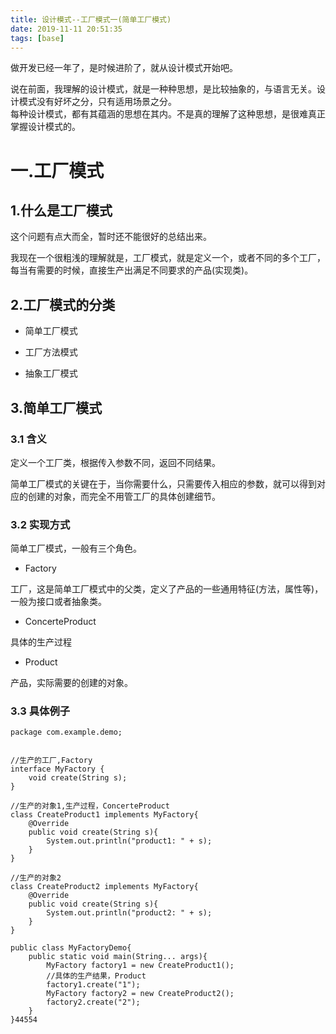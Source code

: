 ```yaml
---
title: 设计模式--工厂模式一(简单工厂模式)
date: 2019-11-11 20:51:35
tags: [base]
---
```


做开发已经一年了，是时候进阶了，就从设计模式开始吧。<br>

说在前面，我理解的设计模式，就是一种种思想，是比较抽象的，与语言无关。设计模式没有好坏之分，只有适用场景之分。<br>
每种设计模式，都有其蕴涵的思想在其内。不是真的理解了这种思想，是很难真正掌握设计模式的。


# 一.工厂模式

## 1.什么是工厂模式

这个问题有点大而全，暂时还不能很好的总结出来。<br>

我现在一个很粗浅的理解就是，工厂模式，就是定义一个，或者不同的多个工厂，每当有需要的时候，直接生产出满足不同要求的产品(实现类)。

## 2.工厂模式的分类

- 简单工厂模式

- 工厂方法模式

- 抽象工厂模式


## 3.简单工厂模式

### 3.1 含义

定义一个工厂类，根据传入参数不同，返回不同结果。

简单工厂模式的关键在于，当你需要什么，只需要传入相应的参数，就可以得到对应的创建的对象，而完全不用管工厂的具体创建细节。


### 3.2 实现方式

简单工厂模式，一般有三个角色。

- Factory

工厂，这是简单工厂模式中的父类，定义了产品的一些通用特征(方法，属性等)，一般为接口或者抽象类。

- ConcerteProduct

具体的生产过程

- Product

产品，实际需要的创建的对象。

### 3.3 具体例子

```
package com.example.demo;


//生产的工厂,Factory
interface MyFactory {
    void create(String s);
}

//生产的对象1,生产过程，ConcerteProduct
class CreateProduct1 implements MyFactory{
    @Override
    public void create(String s){
        System.out.println("product1: " + s);
    }
}

//生产的对象2
class CreateProduct2 implements MyFactory{
    @Override
    public void create(String s){
        System.out.println("product2: " + s);
    }
}

public class MyFactoryDemo{
    public static void main(String... args){
        MyFactory factory1 = new CreateProduct1();
        //具体的生产结果，Product
        factory1.create("1");
        MyFactory factory2 = new CreateProduct2();
        factory2.create("2");
    }
}44554
```

